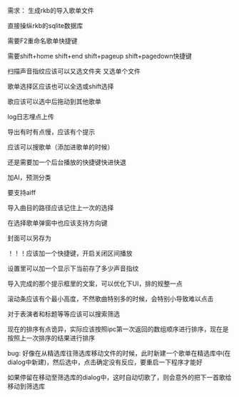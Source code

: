 需求：
生成rkb的导入歌单文件

直接操纵rkb的sqlite数据库

需要F2重命名歌单快捷键

需要shift+home shift+end  shift+pageup shift+pagedown快捷键

扫描声音指纹应该可以又选文件夹 又选单个文件

歌单选择区应该也可以全选或shift选择

歌应该可以选中后拖动到其他歌单

log日志埋点上传

导出有时有点慢，应该有个提示

应该可以搜歌单（添加进歌单的时候）

还是需要加一个后台播放的快捷键快进快退

加AI，预测分类

要支持aiff

导入曲目的路径应该记住上一次的选择

在选择歌单弹窗中也应该支持方向键

封面可以另存为

！！！应该加一个快捷键，开启关闭区间播放

设置里可以加一个显示下当前存了多少声音指纹

导入完成的那个提示框里的文案，可以优化下UI，排的规整一点

滚动条应该有个最小高度，不然歌曲特别多的时候，会特别小导致难以点击

对于表演者和标题等等应该可以搜索筛选

现在的排序有点诡异，实际应该按照ipc第一次返回的数组顺序进行排序，现在是按照上一次排序的结果进行排序

bug:
好像在从精选库往筛选库移动文件的时候，此时新建一个歌单在精选库中(在dialog中新建)，然后选中，点击确定没有反应，要重启一下程序才能好

如果停留在移动至筛选库的dialog中，这时自动切歌了，则会意外的把下一首歌给移动到筛选库